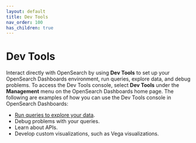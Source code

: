```yaml
---
layout: default
title: Dev Tools
nav_order: 100
has_children: true
---
```


# Dev Tools

Interact directly with OpenSearch by using **Dev Tools** to set up your OpenSearch Dashboards environment, run queries, explore data, and debug problems. To access the Dev Tools console, select **Dev Tools** under the **Management** menu on the OpenSearch Dashboards home page. The following are examples of how you can use the Dev Tools console in OpenSearch Dashboards: 

- [Run queries to explore your data]({{site.url}}{{site.baseurl}}/dashboards/dev-tools/run-queries/).
- Debug problems with your queries.
- Learn about APIs.
- Develop custom visualizations, such as Vega visualizations.


